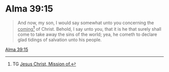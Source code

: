 # Alma 39:15

> And now, my son, I would say somewhat unto you concerning the <u>coming</u>[^a] of Christ. Behold, I say unto you, that it is he that surely shall come to take away the sins of the world; yea, he cometh to declare glad tidings of salvation unto his people.

[Alma 39:15](https://www.churchofjesuschrist.org/study/scriptures/bofm/alma/39?lang=eng&id=p15#p15)


[^a]: TG [Jesus Christ, Mission of.](https://www.churchofjesuschrist.org/study/scriptures/tg/jesus-christ-mission-of?lang=eng)
